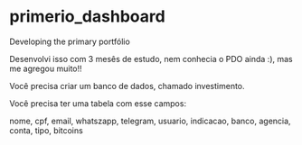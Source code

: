 # primerio_dashboard
Developing the primary portfólio

Desenvolvi isso com 3 mesês de estudo, nem conhecia o PDO ainda :), mas me agregou muito!!

Você precisa criar um banco de dados, chamado investimento.

Você precisa ter uma tabela com esse campos:

nome,
cpf,
email,
whatszapp,
telegram,
usuario,
indicacao,
banco,
agencia,
conta,
tipo,
bitcoins
